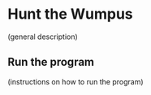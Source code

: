 # Hunt the Wumpus

(general description)

## Run the program

(instructions on how to run the program)
